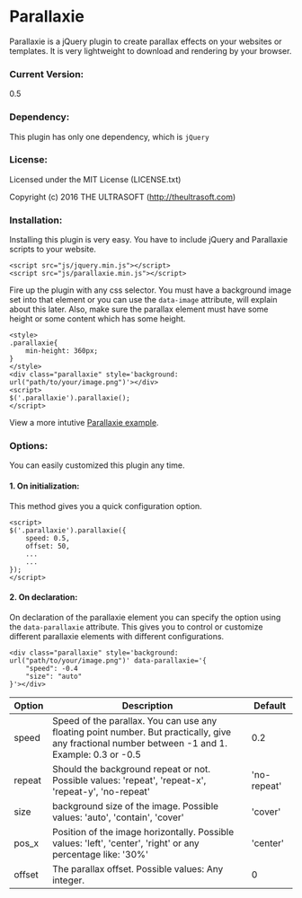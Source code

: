 # Parallaxie
Parallaxie is a jQuery plugin to create parallax effects on your websites or templates. It is very lightweight to download and rendering by your browser.

### Current Version:
0.5

### Dependency:
This plugin has only one dependency, which is `jQuery`

### License:
Licensed under the MIT License (LICENSE.txt)

Copyright (c) 2016 THE ULTRASOFT (http://theultrasoft.com)

### Installation:
Installing this plugin is very easy.
You have to include jQuery and Parallaxie scripts to your website.
```
<script src="js/jquery.min.js"></script>
<script src="js/parallaxie.min.js"></script>
```

Fire up the plugin with any css selector. You must have a background image set into that element or you can use the `data-image` attribute, will explain about this later. Also, make sure the parallax element must have some height or some content which has some height.

```
<style>
.parallaxie{
    min-height: 360px;
}
</style>
<div class="parallaxie" style='background: url("path/to/your/image.png")'></div>
<script>
$('.parallaxie').parallaxie();
</script>
```

View a more intutive [Parallaxie example](http://theultrasoft.com/project/parallaxie).

### Options:

You can easily customized this plugin any time.

#### 1. On initialization:
This method gives you a quick configuration option.

```
<script>
$('.parallaxie').parallaxie({
	speed: 0.5,
	offset: 50,
	...
	...
});
</script>
```

#### 2. On declaration:
On declaration of the parallaxie element you can specify the option using the `data-parallaxie` attribute. This gives you to control or customize different parallaxie elements with different configurations.

```
<div class="parallaxie" style='background: url("path/to/your/image.png")' data-parallaxie='{
	"speed": -0.4
	"size": "auto"
}'></div>
```

| Option | Description | Default |
|--------|--------------------------------------------------------------------------------------------------------------------------------------------------|-------------|
| speed | Speed of the parallax. You can use any floating point number. But practically, give any fractional number between -1 and 1. Example: 0.3 or -0.5 | 0.2 |
| repeat | Should the background repeat or not. Possible values: 'repeat', 'repeat-x', 'repeat-y', 'no-repeat' | 'no-repeat' |
| size | background size of the image. Possible values: 'auto', 'contain', 'cover' | 'cover' |
| pos_x | Position of the image horizontally. Possible values: 'left', 'center', 'right' or any percentage like: '30%' | 'center' |
| offset | The parallax offset. Possible values: Any integer. | 0 |
